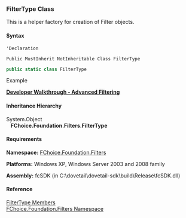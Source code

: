 ﻿### FilterType Class

This is a helper factory for creation of Filter objects.

#### Syntax

```vbnet
'Declaration

Public MustInherit NotInheritable Class FilterType 
```

```csharp
public static class FilterType 
```

Example

[**Developer Walkthrough - Advanced Filtering**](../articles/walkthroughs/filtering.md)

#### Inheritance Hierarchy

System.Object  
   **FChoice.Foundation.Filters.FilterType**  

#### Requirements

**Namespace:** [FChoice.Foundation.Filters](fcSDK~FChoice.Foundation.Filters_namespace.md)

**Platforms:** Windows XP, Windows Server 2003 and 2008 family

**Assembly:** fcSDK (in C:\\dovetail\\dovetail-sdk\\build\\Release\\fcSDK.dll)



#### Reference

[FilterType Members](fcSDK~FChoice.Foundation.Filters.FilterType_members.md)  
[FChoice.Foundation.Filters Namespace](fcSDK~FChoice.Foundation.Filters_namespace.md)